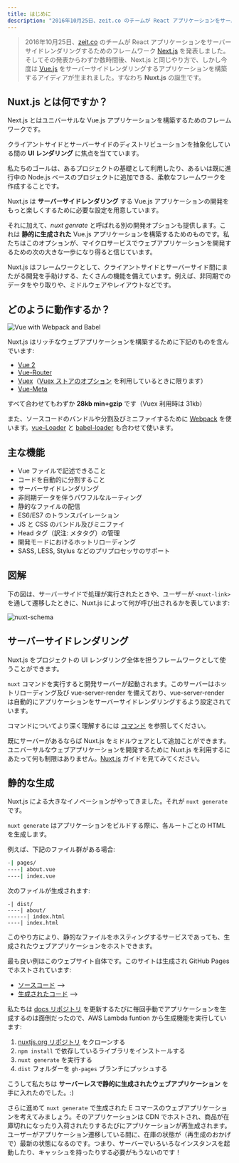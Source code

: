 ```yaml
---
title: はじめに
description: "2016年10月25日、zeit.co のチームが React アプリケーションをサーバーサイドレンダリングするためのフレームワーク Next.js を発表しました。そしてその発表から数時間後、Next.js と同じやり方で、しかし今度は Vue.js をサーバーサイドレンダリングするアプリケーションを構築するアイディアが生まれました。すなわち Nuxt.js の誕生です。"
---
```


<!-- title: Introduction -->
<!-- description: "The 25th of October 2016, the team behind zeit.co, announced Next.js, a framework for server-rendered React applications. Few hours after the announcement, the idea of creating server-rendered Vue.js applications the same way as Next.js was obvious: Nuxt.js was born." -->

<!-- \> The 25th of October 2016, the team behind [zeit.co](https://zeit.co/), announced [Next.js](https://zeit.co/blog/next), a framework for server-rendered React applications. Few hours after the announcement, the idea of creating server-rendered [Vue.js](https://vuejs.org) applications the same way as Next.js was obvious: **Nuxt.js** was born. -->

> 2016年10月25日、[zeit.co](https://zeit.co/) のチームが React アプリケーションをサーバーサイドレンダリングするためのフレームワーク [Next.js](https://zeit.co/blog/next) を発表しました。そしてその発表からわずか数時間後、Next.js と同じやり方で、しかし今度は [Vue.js](https://vuejs.org) をサーバーサイドレンダリングするアプリケーションを構築するアイディアが生まれました。すなわち **Nuxt.js** の誕生です。

<!-- ## What is Nuxt.js ? -->

## Nuxt.js とは何ですか？

<!-- Nuxt.js is a framework for creating Universal Vue.js Applications. -->

Next.js とはユニバーサルな Vue.js アプリケーションを構築するためのフレームワークです。

<!-- Its main scope is **UI rendering** while abstracting away the client/server distribution. -->

クライアントサイドとサーバーサイドのディストリビューションを抽象化している間の **UI レンダリング** に焦点を当てています。

<!-- Our goal is to create a framework flexible enough so that you can use it as a main project base or in addition to your current project based on Node.js. -->

私たちのゴールは、あるプロジェクトの基礎として利用したり、あるいは既に進行中の Node.js ベースのプロジェクトに追加できる、柔軟なフレームワークを作成することです。

<!-- Nuxt.js presets all the configuration needed to make your development of a Vue.js Application **Server Rendered** more enjoyable. -->

Nuxt.js は **サーバーサイドレンダリング** する Vue.js アプリケーションの開発をもっと楽しくするために必要な設定を用意しています。

<!-- In addition, we also provide another deployment option called: *nuxt generate*. It will build a **Static Generated** Vue.js Application. -->
<!-- We believe that option could be the next big step in the development of Web Applications with microservices. -->

それに加えて、*nuxt genrate* と呼ばれる別の開発オプションも提供します。これは **静的に生成された** Vue.js アプリケーションを構築するためのものです。私たちはこのオプションが、マイクロサービスでウェブアプリケーションを開発するための次の大きな一歩になり得ると信じています。

<!-- As a framework, Nuxt.js comes with a lot of features to help you in your development between the client side and the server side such as Asynchronous Data, Middleware, Layouts, etc. -->

Nuxt.js はフレームワークとして、クライアントサイドとサーバーサイド間にまたがる開発を手助けする、たくさんの機能を備えています。例えば、非同期でのデータをやり取りや、ミドルウェアやレイアウトなどです。

<!-- ## How it Works -->

## どのように動作するか？

![Vue with Webpack and Babel](https://i.imgur.com/avEUftE.png)

<!-- Nuxt.js includes the following to create a rich web application development: -->

Nuxt.js はリッチなウェブアプリケーションを構築するために下記のものを含んでいます:

- [Vue 2](https://github.com/vuejs/vue)
- [Vue-Router](https://github.com/vuejs/vue-router)
- [Vuex](https://github.com/vuejs/vuex)（[Vuex ストアのオプション](/guide/vuex-store) を利用しているときに限ります）
- [Vue-Meta](https://github.com/declandewet/vue-meta)

<!-- A total of only **28kb min+gzip** (31kb with vuex). -->

すべて合わせてもわずか **28kb min+gzip** です（Vuex 利用時は 31kb）

<!-- Under the hood we use [Webpack](https://github.com/webpack/webpack) with [vue-Loader](https://github.com/vuejs/vue-loader) and [babel-loader](https://github.com/babel/babel-loader) to bundle, code-split and minify your code. -->

また、ソースコードのバンドルや分割及びミニファイするために [Webpack](https://github.com/webpack/webpack) を使います。[vue-Loader](https://github.com/vuejs/vue-loader) と [babel-loader](https://github.com/babel/babel-loader) も合わせて使います。

<!-- ## Features -->

## 主な機能

<!-- - Write Vue Files -->
<!-- - Automatic Code Splitting -->
<!-- - Server-Side Rendering -->
<!-- - Powerful Routing System with Asynchronous Data -->
<!-- - Static File Serving -->
<!-- - ES6/ES7 Transpilation -->
<!-- - Bundling and minifying of your JS & CSS -->
<!-- - Managing Head Elements -->
<!-- - Hot reloading in Development -->
<!-- - Pre-processor: SASS, LESS, Stylus, etc -->

- Vue ファイルで記述できること
- コードを自動的に分割すること
- サーバーサイドレンダリング
- 非同期データを伴うパワフルなルーティング
- 静的なファイルの配信
- ES6/ES7 のトランスパイレーション
- JS と CSS のバンドル及びミニファイ
- Head タグ（訳注: メタタグ）の管理
- 開発モードにおけるホットリローディング
- SASS, LESS, Stylus などのプリプロセッサのサポート

<!-- ## Schema -->

## 図解

<!-- This schema shows what is called by nuxt.js when the server is called or when the user navigate through the app via `<nuxt-link>`: -->

下の図は、サーバーサイドで処理が実行されたときや、ユーザーが `<nuxt-link>` を通して遷移したときに、Nuxt.js によって何が呼び出されるかを表しています:

![nuxt-schema](/nuxt-schema.png)

<!-- ## Server Rendered -->

## サーバーサイドレンダリング

<!-- You can use nuxt.js as a framework to handle all the UI rendering of your project. -->

Nuxt.js をプロジェクトの UI レンダリング全体を担うフレームワークとして使うことができます。

<!-- When launching `nuxt`, it will start a development server with hot-reloading and vue-server-renderer configured to automatically server-render your application. -->

`nuxt` コマンドを実行すると開発サーバーが起動されます。このサーバーはホットリローディング及び vue-server-render を備えており、vue-server-render は自動的にアプリケーションをサーバーサイドレンダリングするよう設定されています。

<!-- Take a look at [the commands](/guide/commands) to learn more about it. -->

コマンドについてより深く理解するには [コマンド](/guide/commands) を参照してください。

<!-- If you already have a server, you can plug nuxt.js by using it as a middleware, there is no restriction at all when using nuxt.js for developing your Universal Web Applications, see the [Using Nuxt.js Programmatically](/api/nuxt) guide. -->

既にサーバーがあるならば Nuxt.js をミドルウェアとして追加ことができます。ユニバーサルなウェブアプリケーションを開発するために Nuxt.js を利用するにあたって何も制限はありません。[Nuxt.js](/api/nuxt) ガイドを見てみてください。

<!-- ## Static Generated -->

## 静的な生成

<!-- The big innovation of nuxt.js comes here: `nuxt generate` -->

Nuxt.js による大きなイノベーションがやってきました。それが `nuxt generate` です。

<!-- When building your application it will generate the HTML of every of your routes to store it in a file. -->

`nuxt generate` はアプリケーションをビルドする際に、各ルートごとの HTML を生成します。

<!-- Example: -->

例えば、下記のファイル群がある場合:

```bash
-| pages/
----| about.vue
----| index.vue
```

<!-- Will generate: -->

次のファイルが生成されます:

```
-| dist/
----| about/
------| index.html
----| index.html
```

<!-- This way, you can host your generated web application on any static hosting! -->

このやり方により、静的なファイルをホスティングするサービスであっても、生成されたウェブアプリケーションをホストできます。

<!-- The best example is this website. It is generated and hosted on Github Pages: -->

最も良い例はこのウェブサイト自体です。このサイトは生成され GitHub Pages でホストされています:

<!-- - [Source code](https://github.com/nuxt/nuxtjs.org) -->
<!-- - [Generated code](https://github.com/nuxt/nuxtjs.org/tree/gh-pages) -->

- [ソースコード](https://github.com/nuxt/nuxtjs.org) -->
- [生成されたコード](https://github.com/nuxt/nuxtjs.org/tree/gh-pages) -->

<!-- We don't want to manually generate the application every time we update the [docs repository](https://github.com/nuxt/docs), so each push made calls an AWS Lambda function which: -->

私たちは [docs リポジトリ](https://github.com/nuxt/docs) を更新するたびに毎回手動でアプリケーションを生成するのは面倒だったので、AWS Lambda funtion から生成機能を実行しています:

<!-- 1. Clone the [nuxtjs.org repository](https://github.com/nuxt/nuxtjs.org) -->
<!-- 2. Install the dependencies via `npm install` -->
<!-- 3. Run `nuxt generate` -->
<!-- 4. Push the `dist` folder to the `gh-pages` Branch -->

1. [nuxtjs.org リポジトリ](https://github.com/nuxt/nuxtjs.org) をクローンする
2. `npm install` で依存しているライブラリをインストールする
3. `nuxt generate` を実行する
4. `dist` フォルダーを `gh-pages` ブランチにプッシュする

<!-- We now have a **Serverless Static Generated Web Application** :) -->

こうして私たちは **サーバーレスで静的に生成されたウェブアプリケーション** を手に入れたのでした。:)

<!-- We can go further by thinking of an e-commerce web application made with `nuxt generate` and hosted on a CDN, and every time a product is out of stock or back in stock, we regenerate the web app. But if the user navigates through the web app in the meantime, it will be up to date thanks to the API calls made to the e-commerce API. No need to have multiple instances of a server + a cache anymore! -->

さらに進めて `nuxt generate` で生成された E コマースのウェブアプリケーションを考えてみましょう。そのアプリケーションは CDN でホストされ、商品が在庫切れになったり入荷されたりするたびにアプリケーションが再生成されます。ユーザーがアプリケーション遷移している間に、在庫の状態が（再生成のおかげで）最新の状態になるのです。つまり、サーバーでいろいろなインスタンスを起動したり、キャッシュを持ったりする必要がもうないのです！
